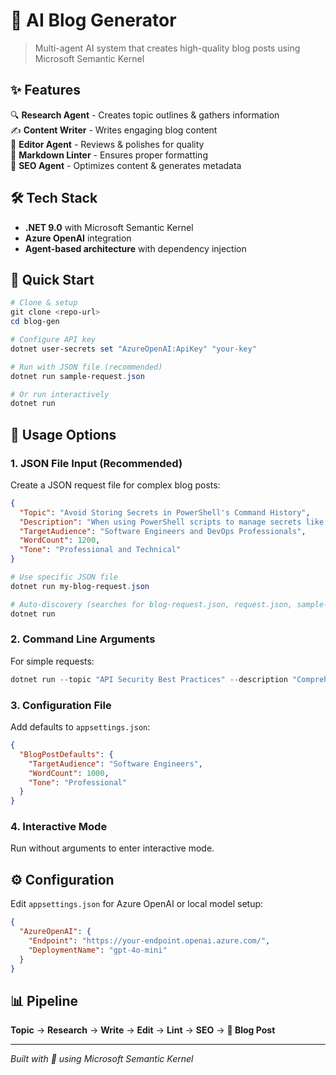 # 🤖 AI Blog Generator

> Multi-agent AI system that creates high-quality blog posts using Microsoft Semantic Kernel

## ✨ Features

🔍 **Research Agent** - Creates topic outlines & gathers information  
✍️ **Content Writer** - Writes engaging blog content  
📝 **Editor Agent** - Reviews & polishes for quality  
🔧 **Markdown Linter** - Ensures proper formatting  
🚀 **SEO Agent** - Optimizes content & generates metadata  

## 🛠️ Tech Stack

- **.NET 9.0** with Microsoft Semantic Kernel
- **Azure OpenAI** integration
- **Agent-based architecture** with dependency injection

## 🚀 Quick Start

```powershell
# Clone & setup
git clone <repo-url>
cd blog-gen

# Configure API key
dotnet user-secrets set "AzureOpenAI:ApiKey" "your-key"

# Run with JSON file (recommended)
dotnet run sample-request.json

# Or run interactively
dotnet run
```

## 📝 Usage Options

### 1. JSON File Input (Recommended)
Create a JSON request file for complex blog posts:

```json
{
  "Topic": "Avoid Storing Secrets in PowerShell's Command History",
  "Description": "When using PowerShell scripts to manage secrets like API tokens, passwords, or other sensitive data...",
  "TargetAudience": "Software Engineers and DevOps Professionals",
  "WordCount": 1200,
  "Tone": "Professional and Technical"
}
```

```powershell
# Use specific JSON file
dotnet run my-blog-request.json

# Auto-discovery (searches for blog-request.json, request.json, sample-request.json)
dotnet run
```

### 2. Command Line Arguments
For simple requests:

```powershell
dotnet run --topic "API Security Best Practices" --description "Comprehensive guide to securing APIs" --audience "Developers" --wordcount 1500 --tone "Technical"
```

### 3. Configuration File
Add defaults to `appsettings.json`:

```json
{
  "BlogPostDefaults": {
    "TargetAudience": "Software Engineers",
    "WordCount": 1000,
    "Tone": "Professional"
  }
}
```

### 4. Interactive Mode
Run without arguments to enter interactive mode.

## ⚙️ Configuration

Edit `appsettings.json` for Azure OpenAI or local model setup:

```json
{
  "AzureOpenAI": {
    "Endpoint": "https://your-endpoint.openai.azure.com/",
    "DeploymentName": "gpt-4o-mini"
  }
}
```

## 📊 Pipeline

**Topic** → **Research** → **Write** → **Edit** → **Lint** → **SEO** → **📝 Blog Post**

---

*Built with 💙 using Microsoft Semantic Kernel*

